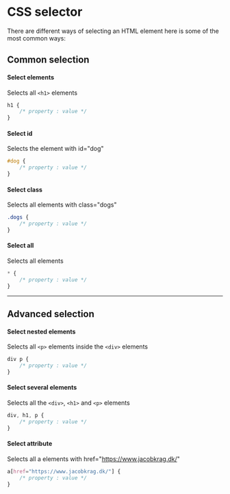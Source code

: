 # CSS selector
There are different ways of selecting an HTML element here is some of the most common ways:
## Common selection
#### **Select elements**
Selects all `<h1>` elements
```css
h1 {
    /* property : value */
}
```
#### **Select id**
Selects the element with id="dog"
```css
#dog {
    /* property : value */
}
```
#### **Select class**
Selects all elements with class="dogs"
```css
.dogs {
    /* property : value */
}
```
#### **Select all**
Selects all elements
```css
* {
    /* property : value */
}
```
---
## Advanced selection

#### **Select nested elements**
Selects all `<p>` elements inside the `<div>` elements
```css
div p {
    /* property : value */
}
```

#### **Select several elements**
Selects all the `<div>`, `<h1>` and `<p>` elements
```css
div, h1, p {
    /* property : value */
}
```

#### **Select attribute**
Selects all a elements with href="https://www.jacobkrag.dk/"
```css
a[href="https://www.jacobkrag.dk/"] {
    /* property : value */
}
```